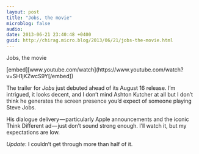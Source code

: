 ```yaml
---
layout: post
title: "Jobs, the movie"
microblog: false
audio: 
date: 2013-06-21 23:40:48 +0400
guid: http://chirag.micro.blog/2013/06/21/jobs-the-movie.html
---
```

<p>Jobs, the movie</p>
[embed][www.youtube.com/watch](https://www.youtube.com/watch?v=SH1jKZwcS9Y[/embed])
<p>The trailer for <em>Jobs</em> just debuted ahead of its August 16 release. I’m intrigued, it looks decent, and I don’t mind Ashton Kutcher at all but I don’t think he generates the screen presence you’d expect of someone playing Steve Jobs.</p>
<p>His dialogue delivery — particularly Apple announcements and the iconic Think Different ad — just don’t sound strong enough. I’ll watch it, but my expectations are low.</p>
<p><em>Update</em>: I couldn’t get through more than half of it.</p>
